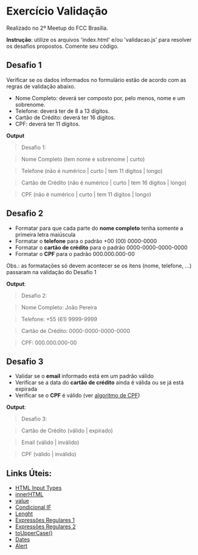 # Exercício Validação
Realizado no 2º Meetup do FCC Brasília.

**Instrução**: utilize os arquivos 'index.html' e/ou 'validacao.js' para resolver os desafios propostos.
Comente seu código.

## Desafio 1

Verificar se os dados informados no formulário estão de acordo com as regras de validação abaixo.

- Nome Completo: deverá ser composto por, pelo menos, nome e um sobrenome.
- Telefone: deverá ter de 8 a 13 dígitos.
- Cartão de Crédito: deverá ter 16 dígitos.
- CPF: deverá ter 11 dígitos.

**Output**
>Desafio 1:

>Nome Completo (tem nome e sobrenome | curto)

>Telefone (não é numérico | curto | tem 11 dígitos | longo)

>Cartão de Crédito (não é numérico | curto | tem 16 dígitos | longo)

>CPF (não é numérico | curto | tem 11 dígitos | longo)


## Desafio 2
- Formatar para que cada parte do **nome completo** tenha somente a primeira letra maiúscula
- Formatar o **telefone** para o padrão +00 (00) 0000-0000
- Formatar o **cartão de crédito** para o padrão 0000-0000-0000-0000
- Formatar o **CPF** para o padrão 000.000.000-00


Obs.: as formatações só devem acontecer se os itens (nome, telefone, ...) passaram na validação do Desafio 1

**Output**:
>Desafio 2:

>Nome Completo: João Pereira

>Telefone: +55 (61) 9999-9999

>Cartão de Crédito: 0000-0000-0000-0000

>CPF: 000.000.000-00

## Desafio 3
- Validar se o **email** informado está em um padrão válido
- Verificar se a data do **cartão de crédito** ainda é válida ou se já está expirada
- Verificar se o **CPF** é válido (ver [algoritmo de CPF](http://www.geradorcpf.com/algoritmo_do_cpf.htm))

**Output**:
>Desafio 3:

>Cartão de Crédito (válido | expirado)

>Email (válido | inválido)

>CPF (válido | inválido)


## Links Úteis:
* [HTML Input Types](http://www.w3schools.com/html/html_form_input_types.asp)
* [innerHTML](http://www.w3schools.com/jsref/prop_html_innerhtml.asp)
* [value](http://www.w3schools.com/jsref/prop_text_value.asp)
* [Condicional IF](https://developer.mozilla.org/pt-BR/docs/Web/JavaScript/Reference/Statements/if...else)
* [Lenght](http://www.w3schools.com/jsref/jsref_length_string.asp)
* [Expressões Regulares 1](https://developer.mozilla.org/pt-BR/docs/Web/JavaScript/Guide/Regular_Expressions)
* [Expressões Regulares 2](http://eloquentjavascript.net/09_regexp.html)
* [toUpperCase()](http://www.w3schools.com/jsref/jsref_touppercase.asp)
* [Dates](http://www.w3schools.com/js/js_dates.asp)
* [Alert](http://www.w3schools.com/jsref/met_win_alert.asp)
